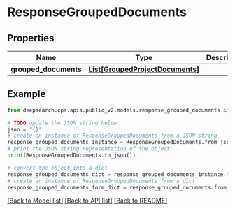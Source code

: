 # ResponseGroupedDocuments


## Properties

Name | Type | Description | Notes
------------ | ------------- | ------------- | -------------
**grouped_documents** | [**List[GroupedProjectDocuments]**](GroupedProjectDocuments.md) |  | 

## Example

```python
from deepsearch.cps.apis.public_v2.models.response_grouped_documents import ResponseGroupedDocuments

# TODO update the JSON string below
json = "{}"
# create an instance of ResponseGroupedDocuments from a JSON string
response_grouped_documents_instance = ResponseGroupedDocuments.from_json(json)
# print the JSON string representation of the object
print(ResponseGroupedDocuments.to_json())

# convert the object into a dict
response_grouped_documents_dict = response_grouped_documents_instance.to_dict()
# create an instance of ResponseGroupedDocuments from a dict
response_grouped_documents_form_dict = response_grouped_documents.from_dict(response_grouped_documents_dict)
```
[[Back to Model list]](../README.md#documentation-for-models) [[Back to API list]](../README.md#documentation-for-api-endpoints) [[Back to README]](../README.md)


